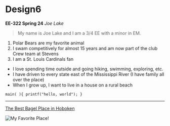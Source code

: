 # Design6
**EE-322 Spring 24**
*Joe Lake*

> My name is Joe Lake and I am a 3/4 EE with a minor in EM.

1. Polar Bears are my favorite animal
2. I swam competitively for almost 15 years and am now part of the club Crew team at Stevens
3. I am a St. Louis Cardinals fan

- I love spending time outside and going hiking, swimming, exploring, etc.
- I have driven to every state east of the Mississippi River (I have family all over the place)
- When I grow up, I want to live in a house on a rural beach

`main( ){
        printf("hello, world");
}`

---

[The Best Bagel Place in Hoboken](https://www.obagel.net)

![My Favorite Place!](https://github.com/jlake503/Design6/assets/116931978/1e0f156e-85fe-41ac-b7e8-1c3dceb720bf)
